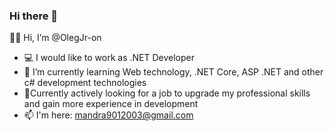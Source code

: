 ### Hi there 👋


👋🏼 Hi, I’m @OlegJr-on
- 💻 I would like to work as .NET Developer
- 🌱 I’m currently learning Web technology, .NET Core, ASP .NET and other c# development technologies
- 👯Currently actively looking for a job to upgrade my professional skills and gain more experience in development
- 📫 I'm here: mandra9012003@gmail.com
